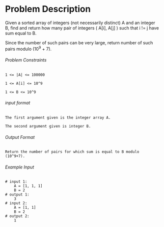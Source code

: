 # Problem Description

Given a sorted array of integers (not necessarily distinct) A and an integer B, find and return how many pair of integers ( A[i], A[j] ) such that i != j have sum equal to B.

Since the number of such pairs can be very large, return number of such pairs modulo (10<sup>9</sup> + 7).

###### Problem Constraints

```
1 <= |A| <= 100000

1 <= A[i] <= 10^9

1 <= B <= 10^9
```

###### input format

``` 
The first argument given is the integer array A.

The second argument given is integer B.
```

###### Output Format

```
Return the number of pairs for which sum is equal to B modulo (10^9+7).
```

###### Example Input

```
# input 1: 
    A = [1, 1, 1]
    B = 2
# output 1: 
    3
# input 2: 
    A = [1, 1]
    B = 2
# output 2: 
    1
```
